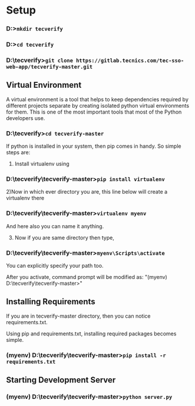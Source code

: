 # Setup

### D:\>`mkdir tecverify`

###  D:\>`cd tecverify`

###  D:\tecverify>`git clone https://gitlab.tecnics.com/tec-sso-web-app/tecverify-master.git`

## Virtual Environment
A virtual environment is a tool that helps to keep dependencies required by different projects separate by creating isolated python virtual environments for them. This is one of the most important tools that most of the Python developers use.

###  D:\tecverify>`cd tecverify-master`

If python is installed in your system, then pip comes in handy.
So simple steps are:
1) Install virtualenv using<br />

###  D:\tecverify\tecverify-master>`pip install virtualenv`<br/>
2)Now in which ever directory you are, this line below will create a virtualenv there<br/>

###  D:\tecverify\tecverify-master>`virtualenv myenv`<br/>
And here also you can name it anything.<br/>

3) Now if you are same directory then type,<br/>

###  D:\tecverify\tecverify-master>`myenv\Scripts\activate`<br/>
You can explicitly specify your path too.<br/>

After you activate, command prompt will be modified as: "(myenv) D:\tecverify\tecverify-master>"<br/>

## Installing Requirements

If you are in tecverify-master directory, then you can notice requirements.txt.<br/>

Using pip and requirements.txt, installing required packages becomes simple.<br/>

### (myenv) D:\tecverify\tecverify-master>`pip install -r requirements.txt`<br/>

## Starting Development Server

### (myenv) D:\tecverify\tecverify-master>`python server.py`<br/>
